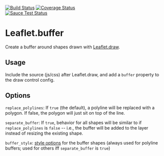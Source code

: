 [![Build Status](https://travis-ci.org/skeate/Leaflet.buffer.svg?branch=develop)](https://travis-ci.org/skeate/Leaflet.buffer)
[![Coverage Status](https://coveralls.io/repos/skeate/Leaflet.buffer/badge.png?branch=develop)](https://coveralls.io/r/skeate/Leaflet.buffer?branch=develop)  
[![Sauce Test Status](https://saucelabs.com/browser-matrix/skeate.svg)](https://saucelabs.com/u/skeate)

# Leaflet.buffer

Create a buffer around shapes drawn with
[Leaflet.draw](https://github.com/Leaflet/Leaflet.draw).

## Usage

Include the source (js/css) after Leaflet.draw, and add a `buffer` property to
the draw control config.

## Options

`replace_polylines`: If `true` (the default), a polyline will be replaced with
                     a polygon. If false, the polygon will just sit on top of
                     the line.

`separate_buffer`: If `true`, behavior for all shapes will be similar to if
                   `replace_polylines` is `false` -- i.e., the buffer will be
                   added to the layer instead of resizing the existing shape.

`buffer_style`: [style options](http://leafletjs.com/reference.html#path) for
                the buffer shapes (always used for polyline buffers; used for
                others iff `separate_buffer` is `true`)
